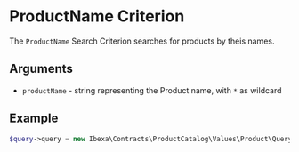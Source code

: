 # ProductName Criterion

The `ProductName` Search Criterion searches for products by theis names.

## Arguments

- `productName` - string representing the Product name, with `*` as wildcard

## Example

``` php
$query->query = new Ibexa\Contracts\ProductCatalog\Values\Product\Query\Criterion\ProductName('sofa*');
```
